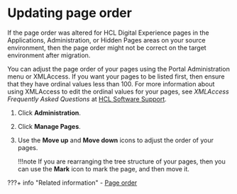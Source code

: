 # Updating page order

If the page order was altered for HCL Digital Experience pages in the Applications, Administration, or Hidden Pages areas on your source environment, then the page order might not be correct on the target environment after migration.

You can adjust the page order of your pages using the Portal Administration menu or XMLAccess. If you want your pages to be listed first, then ensure that they have ordinal values less than 100. For more information about using XMLAccess to edit the ordinal values for your pages, see *XMLAccess Frequently Asked Questions* at [HCL Software Support](https://support.hcltechsw.com/csm).

1.  Click **Administration**.

2.  Click **Manage Pages**.

3.  Use the **Move up** and **Move down** icons to adjust the order of your pages.

    !!!note
        If you are rearranging the tree structure of your pages, then you can use the **Mark** icon to mark the page, and then move it.



???+ info "Related information" 
    -   [Page order](../../../../../../deployment/manage/migrate/planning_migration/mig_plan_expectations/mig_expect_pages.md)

